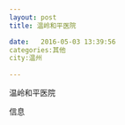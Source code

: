 ```yaml
--- 
layout: post 
title: 温岭和平医院

date:   2016-05-03 13:39:56 
categories:其他  
city:温州
  
--- 
```

   
温岭和平医院

信息

